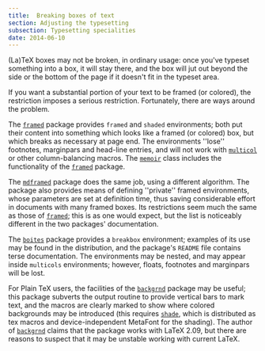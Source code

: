 ```yaml
---
title:  Breaking boxes of text
section: Adjusting the typesetting
subsection: Typesetting specialities
date: 2014-06-10
---
```


(La)TeX boxes may not be broken, in ordinary usage: once you've
typeset something into a box, it will stay there, and the box will jut
out beyond the side or the bottom of the page if it doesn't fit in the
typeset area.

If you want a substantial portion of your text to be framed (or
colored), the restriction imposes a serious restriction.
Fortunately, there are ways around the problem.

The [`framed`](https://ctan.org/pkg/framed) package provides `framed` and
`shaded` environments; both put their content into
something which looks like a framed (or colored) box, but which
breaks as necessary at page end.  The environments ''lose'' footnotes,
marginpars and head-line entries, and will not work with
[`multicol`](https://ctan.org/pkg/multicol) or other column-balancing macros.  The
[`memoir`](https://ctan.org/pkg/memoir) class includes the functionality of the
[`framed`](https://ctan.org/pkg/framed) package.

The [`mdframed`](https://ctan.org/pkg/mdframed) package does the same job, using a different
algorithm.  The package also provides means of defining
''private'' framed environments, whose parameters are set at definition
time, thus saving considerable effort in documents with many framed
boxes.  Its restrictions seem much the same as those of
[`framed`](https://ctan.org/pkg/framed); this is as one would expect, but the list is
noticeably different in the two packages' documentation.

The [`boites`](https://ctan.org/pkg/boites) package provides a `breakbox`
environment; examples of its use may be found in the distribution, and
the package's `README` file contains terse documentation.  The
environments may be nested, and may appear inside
`multicols` environments; however, floats, footnotes and
marginpars will be lost.

For Plain TeX users, the facilities of the [`backgrnd`](https://ctan.org/pkg/backgrnd)
package may be useful; this package subverts the output routine to
provide vertical bars to mark text, and the macros are clearly marked
to show where colored backgrounds may be introduced (this requires
[`shade`](https://ctan.org/pkg/shade), which is distributed as tex macros and
device-independent MetaFont for the shading).  The author of
[`backgrnd`](https://ctan.org/pkg/backgrnd) claims that the package works with LaTeX 2.09, but
there are reasons to suspect that it may be unstable working with
current LaTeX.

